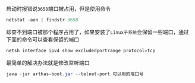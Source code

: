 启动时报错说`3658`端口被占用，但是使用命令

```powershell
netstat -aon | findstr 3658
```

却查不到端口被那个程序占用了，如果安装了`Linux子系统`会保留一些端口，通过下面的命令可以查看保留的端口

```powershell
netsh interface ipv4 show excludedportrange protocol=tcp
```

最简单的解决办法就是修改监听端口

```powershell
java -jar arthas-boot.jar --telnet-port 可以用的端口号
```

